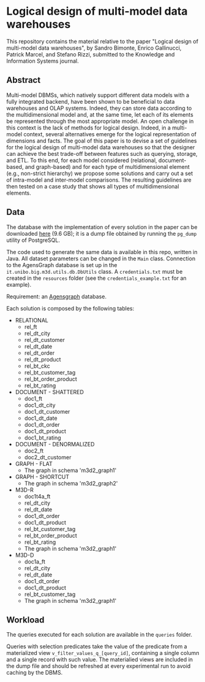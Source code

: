 # Logical design of multi-model data warehouses

This repository contains the material relative to the paper "Logical design of multi-model data warehouses", by Sandro Bimonte, Enrico Gallinucci, Patrick Marcel, and Stefano Rizzi, submitted to the Knowledge and Information Systems journal.

## Abstract
Multi-model DBMSs, which natively support different data models with a fully integrated backend, have been shown to be beneficial to data warehouses and OLAP systems. Indeed, they can store data according to the multidimensional model and, at the same time, let each of its elements be represented through the most appropriate model. An open challenge in this context is the lack of methods for logical design. Indeed, in a multi-model context, several alternatives emerge for the logical representation of dimensions and facts. The goal of this paper is to devise a set of guidelines for the logical design of multi-model data warehouses so that the designer can achieve the best trade-off between features such as querying, storage, and ETL. To this end, for each model considered (relational, document-based, and graph-based) and for each type of multidimensional element (e.g., non-strict hierarchy) we propose some solutions and carry out a set of intra-model and inter-model comparisons. The resulting guidelines are then tested on a case study that shows all types of multidimensional elements.

## Data

The database with the implementation of every solution in the paper can be downloaded [here](https://big.csr.unibo.it/downloads/m3d_guidelines) (9.6 GB); 
it is a dump file obtained by running the ```pg_dump``` utility of PostgreSQL.

The code used to generate the same data is available in this repo, written in Java. 
All dataset parameters can be changed in the ```Main``` class.
Connection to the AgensGraph database is set up in the ```it.unibo.big.m3d.utils.db.DbUtils``` class. 
A ```credentials.txt``` must be created in the ```resources``` folder 
(see the ```credentials_example.txt``` for an example). 

Requirement: an [Agensgraph](https://bitnine.net/agensgraph/) database.

Each solution is composed by the following tables:

- RELATIONAL
  - rel_ft
  - rel_dt_city
  - rel_dt_customer
  - rel_dt_date
  - rel_dt_order
  - rel_dt_product
  - rel_bt_ckc
  - rel_bt_customer_tag
  - rel_bt_order_product
  - rel_bt_rating
- DOCUMENT - SHATTERED
  - doc1_ft
  - doc1_dt_city
  - doc1_dt_customer
  - doc1_dt_date
  - doc1_dt_order
  - doc1_dt_product
  - doc1_bt_rating
- DOCUMENT - DENORMALIZED
  - doc2_ft
  - doc2_dt_customer
- GRAPH - FLAT
  - The graph in schema 'm3d2_graph1'
- GRAPH - SHORTCUT
  - The graph in schema 'm3d2_graph2'
- M3D-R
  - doc1t4a_ft
  - rel_dt_city
  - rel_dt_date
  - doc1_dt_order
  - doc1_dt_product
  - rel_bt_customer_tag
  - rel_bt_order_product
  - rel_bt_rating
  - The graph in schema 'm3d2_graph1'
- M3D-D
  - doc1a_ft
  - rel_dt_city
  - rel_dt_date
  - doc1_dt_order
  - doc1_dt_product
  - rel_bt_customer_tag
  - The graph in schema 'm3d2_graph1'

## Workload

The queries executed for each solution are available in the ```queries``` folder.

Queries with selection predicates take the value of the predicate from a materialized view 
```v_filter_values_q_[query_id]```, containing a single column and a single record with such value.
The materialied views are included in the dump file and should be refreshed at every experimental run
to avoid caching by the DBMS. 
